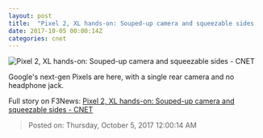 ```yaml
---
layout: post
title:  "Pixel 2, XL hands-on: Souped-up camera and squeezable sides     - CNET"
date: 2017-10-05 00:00:14Z
categories: cnet
---
```


![Pixel 2, XL hands-on: Souped-up camera and squeezable sides     - CNET](https://cnet3.cbsistatic.com/img/YVVZdadIRy4iauDcABF_KGxGkew=/670x503/2017/10/04/2df8e588-d634-4713-8fbe-40c0afe1113e/pixel-2-camera-ar-google-event.png)

Google's next-gen Pixels are here, with a single rear camera and no headphone jack.


Full story on F3News: [Pixel 2, XL hands-on: Souped-up camera and squeezable sides     - CNET](http://www.f3nws.com/n/hMTrxB)

> Posted on: Thursday, October 5, 2017 12:00:14 AM
